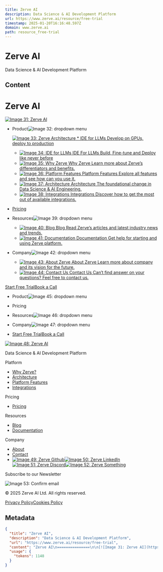 ```yaml
---
title: Zerve AI
description: Data Science & AI Development Platform
url: https://www.zerve.ai/resource/free-trial
timestamp: 2025-01-20T16:16:48.597Z
domain: www.zerve.ai
path: resource_free-trial
---
```


# Zerve AI


Data Science & AI Development Platform


## Content

Zerve AI
===============

[![Image 31: Zerve AI](https://www.zerve.ai/zerve.svg)](https://www.zerve.ai/)

*   Product![Image 32: dropdown menu](https://www.zerve.ai/assets/chevron-down.svg)
    
    [![Image 33: Zerve Architecture](https://www.zerve.ai/assets/dropdown-menu/architecture.svg) * IDE for LLMs Develop on GPUs, deploy to production](https://www.zerve.ai/ide-for-llms)
    
    *   [![Image 34: IDE for LLMs](https://www.zerve.ai/assets/dropdown-menu/llm-icon.svg) IDE For LLMs Build, Fine-tune and Deploy like never before](https://www.zerve.ai/ide-for-llms)
    *   [![Image 35: Why Zerve](https://www.zerve.ai/assets/dropdown-menu/why-zerve.svg) Why Zerve Learn more about Zerve’s differentiators and benefits.](https://www.zerve.ai/why-zerve)
    *   [![Image 36: Platform Features](https://www.zerve.ai/assets/dropdown-menu/platform-features.svg) Platform Features Explore all features and see how can you use it.](https://www.zerve.ai/platform-features)
    *   [![Image 37: Architecture](https://www.zerve.ai/assets/dropdown-menu/architecture-icon.svg) Architecture The foundational change in Data Science & AI Engineering.](https://www.zerve.ai/architecture)
    *   [![Image 38: Integrations](https://www.zerve.ai/assets/dropdown-menu/integrations.svg) Integrations Discover how to get the most out of available integrations.](https://www.zerve.ai/integrations)
    
*   [Pricing](https://www.zerve.ai/pricing)
    
*   Resources![Image 39: dropdown menu](https://www.zerve.ai/assets/chevron-down.svg)
    
    *   [![Image 40: Blog](https://www.zerve.ai/assets/dropdown-menu/blog.svg) Blog Read Zerve’s articles and latest industry news and trends.](https://www.zerve.ai/blog)
    *   [![Image 41: Documentation](https://www.zerve.ai/assets/dropdown-menu/documentation.svg) Documentation Get help for starting and using Zerve platform.](https://docs.zerve.ai/guide)
    
*   Company![Image 42: dropdown menu](https://www.zerve.ai/assets/chevron-down.svg)
    
    *   [![Image 43: About Zerve](https://www.zerve.ai/assets/dropdown-menu/about-zerve.svg) About Zerve Learn more about company and its vision for the future.](https://www.zerve.ai/about)
    *   [![Image 44: Contact Us](https://www.zerve.ai/assets/dropdown-menu/contact.svg) Contact Us Can’t find answer on your questions? Feel free to contact us.](https://www.zerve.ai/contact)
    

[Start Free Trial](https://www.zerve.ai/free-trial)[Book a Call](https://www.zerve.ai/contact)

*   Product![Image 45: dropdown menu](https://www.zerve.ai/assets/chevron-down.svg)
    
*   Pricing
    
*   Resources![Image 46: dropdown menu](https://www.zerve.ai/assets/chevron-down.svg)
    
*   Company![Image 47: dropdown menu](https://www.zerve.ai/assets/chevron-down.svg)
    
*   [Start Free Trial](https://www.zerve.ai/free-trial)[Book a Call](https://www.zerve.ai/contact)
    

[![Image 48: Zerve AI](https://www.zerve.ai/zerve.svg)](https://www.zerve.ai/)

Data Science & AI Development Platform

Platform

*   [Why Zerve?](https://www.zerve.ai/why-zerve)
*   [Architecture](https://www.zerve.ai/architecture)
*   [Platform Features](https://www.zerve.ai/platform-features)
*   [Integrations](https://www.zerve.ai/integrations)

Pricing

*   [Pricing](https://www.zerve.ai/pricing)

Resources

*   [Blog](https://www.zerve.ai/blog)
*   [Documentation](https://docs.zerve.ai/guide)

Company

*   [About](https://www.zerve.ai/about)
*   [Contact](https://www.zerve.ai/contact)
*   [![Image 49: Zerve Github](https://www.zerve.ai/assets/github.svg)](https://github.com/Zerve-AI)[![Image 50: Zerve LinkedIn](https://www.zerve.ai/assets/linkedin.svg)](https://www.linkedin.com/company/zerve-ai/)[![Image 51: Zerve Discord](https://www.zerve.ai/assets/discord.svg)](https://discord.gg/AMF7rrs3hP)[![Image 52: Zerve Something](https://www.zerve.ai/assets/book.svg)](https://docs.zerve.ai/guide)

Subscribe to our Newsletter

![Image 53: Confirm email](https://www.zerve.ai/assets/confirmArrow.svg)

© 2025 Zerve AI Ltd. All rights reserved.

[Privacy Policy](https://docs.zerve.ai/privacy-policy)[Cookies Policy](https://docs.zerve.ai/cookie-policy)

## Metadata

```json
{
  "title": "Zerve AI",
  "description": "Data Science & AI Development Platform",
  "url": "https://www.zerve.ai/resource/free-trial",
  "content": "Zerve AI\n===============\n\n[![Image 31: Zerve AI](https://www.zerve.ai/zerve.svg)](https://www.zerve.ai/)\n\n*   Product![Image 32: dropdown menu](https://www.zerve.ai/assets/chevron-down.svg)\n    \n    [![Image 33: Zerve Architecture](https://www.zerve.ai/assets/dropdown-menu/architecture.svg) * IDE for LLMs Develop on GPUs, deploy to production](https://www.zerve.ai/ide-for-llms)\n    \n    *   [![Image 34: IDE for LLMs](https://www.zerve.ai/assets/dropdown-menu/llm-icon.svg) IDE For LLMs Build, Fine-tune and Deploy like never before](https://www.zerve.ai/ide-for-llms)\n    *   [![Image 35: Why Zerve](https://www.zerve.ai/assets/dropdown-menu/why-zerve.svg) Why Zerve Learn more about Zerve’s differentiators and benefits.](https://www.zerve.ai/why-zerve)\n    *   [![Image 36: Platform Features](https://www.zerve.ai/assets/dropdown-menu/platform-features.svg) Platform Features Explore all features and see how can you use it.](https://www.zerve.ai/platform-features)\n    *   [![Image 37: Architecture](https://www.zerve.ai/assets/dropdown-menu/architecture-icon.svg) Architecture The foundational change in Data Science & AI Engineering.](https://www.zerve.ai/architecture)\n    *   [![Image 38: Integrations](https://www.zerve.ai/assets/dropdown-menu/integrations.svg) Integrations Discover how to get the most out of available integrations.](https://www.zerve.ai/integrations)\n    \n*   [Pricing](https://www.zerve.ai/pricing)\n    \n*   Resources![Image 39: dropdown menu](https://www.zerve.ai/assets/chevron-down.svg)\n    \n    *   [![Image 40: Blog](https://www.zerve.ai/assets/dropdown-menu/blog.svg) Blog Read Zerve’s articles and latest industry news and trends.](https://www.zerve.ai/blog)\n    *   [![Image 41: Documentation](https://www.zerve.ai/assets/dropdown-menu/documentation.svg) Documentation Get help for starting and using Zerve platform.](https://docs.zerve.ai/guide)\n    \n*   Company![Image 42: dropdown menu](https://www.zerve.ai/assets/chevron-down.svg)\n    \n    *   [![Image 43: About Zerve](https://www.zerve.ai/assets/dropdown-menu/about-zerve.svg) About Zerve Learn more about company and its vision for the future.](https://www.zerve.ai/about)\n    *   [![Image 44: Contact Us](https://www.zerve.ai/assets/dropdown-menu/contact.svg) Contact Us Can’t find answer on your questions? Feel free to contact us.](https://www.zerve.ai/contact)\n    \n\n[Start Free Trial](https://www.zerve.ai/free-trial)[Book a Call](https://www.zerve.ai/contact)\n\n*   Product![Image 45: dropdown menu](https://www.zerve.ai/assets/chevron-down.svg)\n    \n*   Pricing\n    \n*   Resources![Image 46: dropdown menu](https://www.zerve.ai/assets/chevron-down.svg)\n    \n*   Company![Image 47: dropdown menu](https://www.zerve.ai/assets/chevron-down.svg)\n    \n*   [Start Free Trial](https://www.zerve.ai/free-trial)[Book a Call](https://www.zerve.ai/contact)\n    \n\n[![Image 48: Zerve AI](https://www.zerve.ai/zerve.svg)](https://www.zerve.ai/)\n\nData Science & AI Development Platform\n\nPlatform\n\n*   [Why Zerve?](https://www.zerve.ai/why-zerve)\n*   [Architecture](https://www.zerve.ai/architecture)\n*   [Platform Features](https://www.zerve.ai/platform-features)\n*   [Integrations](https://www.zerve.ai/integrations)\n\nPricing\n\n*   [Pricing](https://www.zerve.ai/pricing)\n\nResources\n\n*   [Blog](https://www.zerve.ai/blog)\n*   [Documentation](https://docs.zerve.ai/guide)\n\nCompany\n\n*   [About](https://www.zerve.ai/about)\n*   [Contact](https://www.zerve.ai/contact)\n*   [![Image 49: Zerve Github](https://www.zerve.ai/assets/github.svg)](https://github.com/Zerve-AI)[![Image 50: Zerve LinkedIn](https://www.zerve.ai/assets/linkedin.svg)](https://www.linkedin.com/company/zerve-ai/)[![Image 51: Zerve Discord](https://www.zerve.ai/assets/discord.svg)](https://discord.gg/AMF7rrs3hP)[![Image 52: Zerve Something](https://www.zerve.ai/assets/book.svg)](https://docs.zerve.ai/guide)\n\nSubscribe to our Newsletter\n\n![Image 53: Confirm email](https://www.zerve.ai/assets/confirmArrow.svg)\n\n© 2025 Zerve AI Ltd. All rights reserved.\n\n[Privacy Policy](https://docs.zerve.ai/privacy-policy)[Cookies Policy](https://docs.zerve.ai/cookie-policy)",
  "usage": {
    "tokens": 1148
  }
}
```
